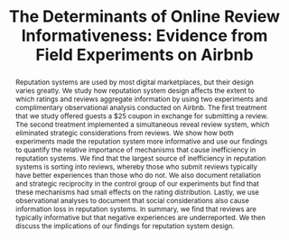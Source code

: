 ---
layout:
title: "The Determinants of Online Review Informativeness: Evidence from Field Experiments on Airbnb"
category: research
abstract: Reputation systems are used by most digital marketplaces, but their design varies greatly. We study how reputation system design affects the extent to which ratings and reviews aggregate information by using two experiments and complimentary observational analysis conducted on Airbnb. The first treatment that we study offered guests a $25 coupon in exchange for submitting a review. The second treatment implemented a simultaneous reveal review system, which eliminated strategic considerations from reviews. We show how both experiments made the reputation system more informative and use our findings to quantify the relative importance of mechanisms that cause inefficiency in reputation systems. We find that the largest source of inefficiency in reputation systems is sorting into reviews, whereby those who submit reviews typically have better experiences than those who do not. We also document retaliation and strategic reciprocity in the control group of our experiments but find that these mechanisms had small effects on the rating distribution. Lastly, we use observational analyses to document that social considerations also cause information loss in reputation systems. In summary, we find that reviews are typically informative but that negative experiences are underreported. We then discuss the implications of our findings for reputation system design.
journal: An earlier version of this paper was presented at EC'15 as&#58; "Bias and Reciprocity in Online Reviews&#58; Evidence from Field Experiments on Airbnb".
link: "/assets/reviews_paper.pdf"
js: "toggleMe('reviews'); return false;"
js_abbrev: 'reviews'
order: 2
published: 0
coauthors: (with Elena Grewal and David Holtz)
bib: <br> @article{reportingandreciprocity,
  title={The Determinants of Online Review Informativeness&#58; Evidence from Field Experiments on Airbnb},
  author={Fradkin, Andrey and Grewal, Elena and Holtz, David and Pearson, Matthew}, 
  year={2016}}
bibjs: "toggleMe('reviews_bib'); return false;"
bib_abbrev: 'reviews_bib'
---